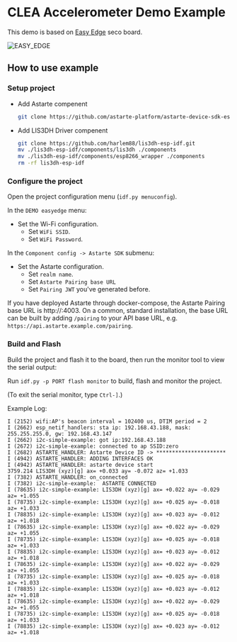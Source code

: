 # CLEA Accelerometer Demo Example

This demo is based on [Easy Edge](https://products.seco.com/it/easy-edge.html) seco board.

![EASY_EDGE](https://products.seco.com/media/catalog/product/cache/6561462fb70bf4a24230671d096f589e/E/a/Easy_Edge_1000x1000px_front_2_1.png)

## How to use example

### Setup project

* Add Astarte compenent

    ``` bash
    git clone https://github.com/astarte-platform/astarte-device-sdk-esp32.git ./components/astarte
    ```
* Add LIS3DH Driver compenent
    ``` bash
    git clone https://github.com/harlem88/lis3dh-esp-idf.git
    mv ./lis3dh-esp-idf/components/lis3dh ./components
    mv ./lis3dh-esp-idf/components/esp8266_wrapper ./components
    rm -rf lis3dh-esp-idf
    ```

### Configure the project

Open the project configuration menu (`idf.py menuconfig`).

In the `DEMO easyedge` menu:

* Set the Wi-Fi configuration.
    * Set `WiFi SSID`.
    * Set `WiFi Password`.

In the `Component config -> Astarte SDK` submenu:

* Set the Astarte configuration.
    * Set `realm name`.
    * Set `Astarte Pairing base URL`
    * Set `Pairing JWT` you've generated before.

If you have deployed Astarte through docker-compose, the Astarte Pairing base URL is http://<your-machine-url>:4003. On
a common, standard installation, the base URL can be built by adding `/pairing` to your API base URL, e.g.
`https://api.astarte.example.com/pairing`.

### Build and Flash

Build the project and flash it to the board, then run the monitor tool to view the serial output:

Run `idf.py -p PORT flash monitor` to build, flash and monitor the project.

(To exit the serial monitor, type ``Ctrl-]``.)

Example Log:

```
I (2152) wifi:AP's beacon interval = 102400 us, DTIM period = 2
I (2662) esp_netif_handlers: sta ip: 192.168.43.188, mask: 255.255.255.0, gw: 192.168.43.147
I (2662) i2c-simple-example: got ip:192.168.43.188
I (2672) i2c-simple-example: connected to ap SSID:zero
I (2682) ASTARTE_HANDLER: Astarte Device ID -> **********************
I (4942) ASTARTE_HANDLER: ADDING INTERFACES OK
I (4942) ASTARTE_HANDLER: astarte device start
3759.214 LIS3DH (xyz)[g] ax= +0.033 ay= -0.072 az= +1.033
I (7382) ASTARTE_HANDLER: on_connected
I (7382) i2c-simple-example:  ASTARTE CONNECTED
I (78635) i2c-simple-example: LIS3DH (xyz)[g] ax= +0.022 ay= -0.029 az= +1.055
I (78735) i2c-simple-example: LIS3DH (xyz)[g] ax= +0.025 ay= -0.018 az= +1.033
I (78835) i2c-simple-example: LIS3DH (xyz)[g] ax= +0.023 ay= -0.012 az= +1.018
I (78635) i2c-simple-example: LIS3DH (xyz)[g] ax= +0.022 ay= -0.029 az= +1.055
I (78735) i2c-simple-example: LIS3DH (xyz)[g] ax= +0.025 ay= -0.018 az= +1.033
I (78835) i2c-simple-example: LIS3DH (xyz)[g] ax= +0.023 ay= -0.012 az= +1.018
I (78635) i2c-simple-example: LIS3DH (xyz)[g] ax= +0.022 ay= -0.029 az= +1.055
I (78735) i2c-simple-example: LIS3DH (xyz)[g] ax= +0.025 ay= -0.018 az= +1.033
I (78835) i2c-simple-example: LIS3DH (xyz)[g] ax= +0.023 ay= -0.012 az= +1.018
I (78635) i2c-simple-example: LIS3DH (xyz)[g] ax= +0.022 ay= -0.029 az= +1.055
I (78735) i2c-simple-example: LIS3DH (xyz)[g] ax= +0.025 ay= -0.018 az= +1.033
I (78835) i2c-simple-example: LIS3DH (xyz)[g] ax= +0.023 ay= -0.012 az= +1.018

```